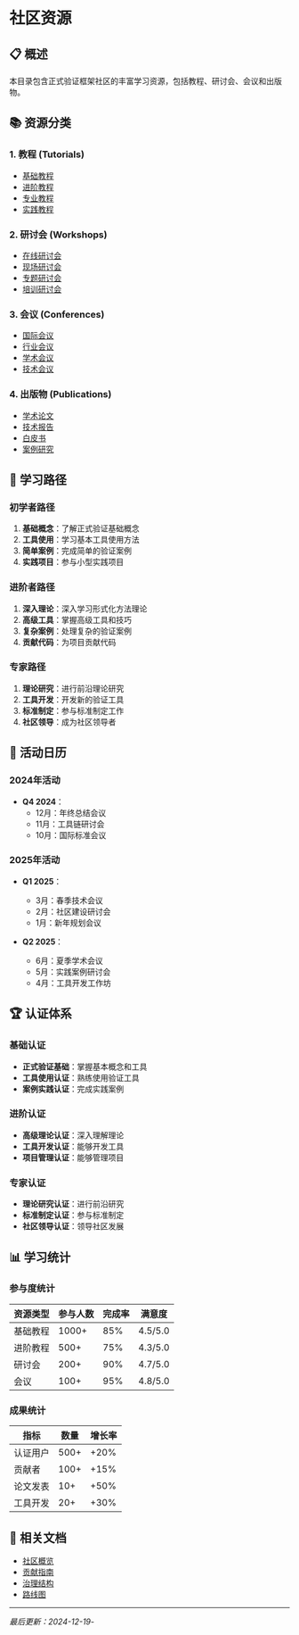 # 社区资源

## 📋 概述

本目录包含正式验证框架社区的丰富学习资源，包括教程、研讨会、会议和出版物。

## 📚 资源分类

### 1. 教程 (Tutorials)

- [基础教程](tutorials.md#基础教程)
- [进阶教程](tutorials.md#进阶教程)
- [专业教程](tutorials.md#专业教程)
- [实践教程](tutorials.md#实践教程)

### 2. 研讨会 (Workshops)

- [在线研讨会](workshops.md#在线研讨会)
- [现场研讨会](workshops.md#现场研讨会)
- [专题研讨会](workshops.md#专题研讨会)
- [培训研讨会](workshops.md#培训研讨会)

### 3. 会议 (Conferences)

- [国际会议](conferences.md#国际会议)
- [行业会议](conferences.md#行业会议)
- [学术会议](conferences.md#学术会议)
- [技术会议](conferences.md#技术会议)

### 4. 出版物 (Publications)

- [学术论文](publications.md#学术论文)
- [技术报告](publications.md#技术报告)
- [白皮书](publications.md#白皮书)
- [案例研究](publications.md#案例研究)

## 🎯 学习路径

### 初学者路径

1. **基础概念**：了解正式验证基础概念
2. **工具使用**：学习基本工具使用方法
3. **简单案例**：完成简单的验证案例
4. **实践项目**：参与小型实践项目

### 进阶者路径

1. **深入理论**：深入学习形式化方法理论
2. **高级工具**：掌握高级工具和技巧
3. **复杂案例**：处理复杂的验证案例
4. **贡献代码**：为项目贡献代码

### 专家路径

1. **理论研究**：进行前沿理论研究
2. **工具开发**：开发新的验证工具
3. **标准制定**：参与标准制定工作
4. **社区领导**：成为社区领导者

## 📅 活动日历

### 2024年活动

- **Q4 2024**：
  - 12月：年终总结会议
  - 11月：工具链研讨会
  - 10月：国际标准会议

### 2025年活动

- **Q1 2025**：
  - 3月：春季技术会议
  - 2月：社区建设研讨会
  - 1月：新年规划会议

- **Q2 2025**：
  - 6月：夏季学术会议
  - 5月：实践案例研讨会
  - 4月：工具开发工作坊

## 🏆 认证体系

### 基础认证

- **正式验证基础**：掌握基本概念和工具
- **工具使用认证**：熟练使用验证工具
- **案例实践认证**：完成实践案例

### 进阶认证

- **高级理论认证**：深入理解理论
- **工具开发认证**：能够开发工具
- **项目管理认证**：能够管理项目

### 专家认证

- **理论研究认证**：进行前沿研究
- **标准制定认证**：参与标准制定
- **社区领导认证**：领导社区发展

## 📊 学习统计

### 参与度统计

| 资源类型 | 参与人数 | 完成率 | 满意度 |
|----------|----------|--------|--------|
| 基础教程 | 1000+ | 85% | 4.5/5.0 |
| 进阶教程 | 500+ | 75% | 4.3/5.0 |
| 研讨会 | 200+ | 90% | 4.7/5.0 |
| 会议 | 100+ | 95% | 4.8/5.0 |

### 成果统计

| 指标 | 数量 | 增长率 |
|------|------|--------|
| 认证用户 | 500+ | +20% |
| 贡献者 | 100+ | +15% |
| 论文发表 | 10+ | +50% |
| 工具开发 | 20+ | +30% |

## 🔗 相关文档

- [社区概览](../README.md)
- [贡献指南](../contributing.md)
- [治理结构](../governance.md)
- [路线图](../roadmap.md)

---

*最后更新：2024-12-19*-
